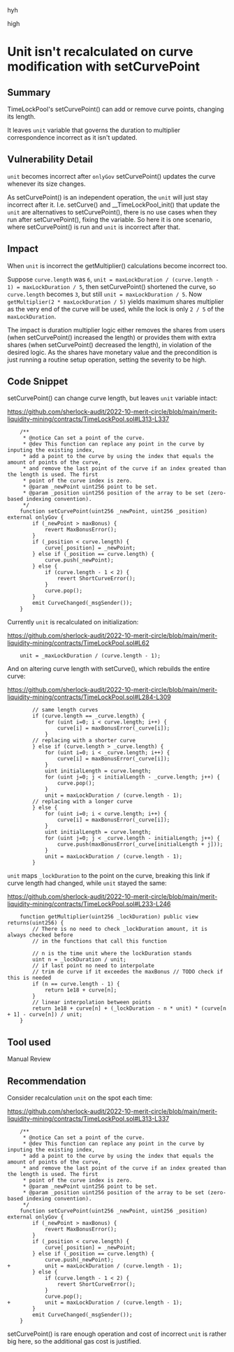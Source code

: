 hyh

high

# Unit isn't recalculated on curve modification with setCurvePoint

## Summary

TimeLockPool's setCurvePoint() can add or remove curve points, changing its length.

It leaves `unit` variable that governs the duration to multiplier correspondence incorrect as it isn't updated.

## Vulnerability Detail

`unit` becomes incorrect after `onlyGov` setCurvePoint() updates the curve whenever its size changes.

As setCurvePoint() is an independent operation, the `unit` will just stay incorrect after it. I.e. setCurve() and __TimeLockPool_init() that update the `unit` are alternatives to setCurvePoint(), there is no use cases when they run after setCurvePoint(), fixing the variable. So here it is one scenario, where setCurvePoint() is run and `unit` is incorrect after that.

## Impact

When `unit` is incorrect the getMultiplier() calculations become incorrect too.

Suppose `curve.length` was `6`, `unit = maxLockDuration / (curve.length - 1) = maxLockDuration / 5`, then setCurvePoint() shortened the curve, so `curve.length` becomes `3`, but still `unit = maxLockDuration / 5`. Now `getMultiplier(2 * maxLockDuration / 5)` yields maximum shares multiplier as the very end of the curve will be used, while the lock is only `2 / 5` of the `maxLockDuration`.

The impact is duration multiplier logic either removes the shares from users (when setCurvePoint() increased the length) or provides them with extra shares (when setCurvePoint() decreased the length), in violation of the desired logic. As the shares have monetary value and the precondition is just running a routine setup operation, setting the severity to be high.

## Code Snippet

setCurvePoint() can change curve length, but leaves `unit` variable intact:

https://github.com/sherlock-audit/2022-10-merit-circle/blob/main/merit-liquidity-mining/contracts/TimeLockPool.sol#L313-L337

```solidity
    /**
     * @notice Can set a point of the curve.
     * @dev This function can replace any point in the curve by inputing the existing index,
     * add a point to the curve by using the index that equals the amount of points of the curve,
     * and remove the last point of the curve if an index greated than the length is used. The first
     * point of the curve index is zero.
     * @param _newPoint uint256 point to be set.
     * @param _position uint256 position of the array to be set (zero-based indexing convention).
     */
    function setCurvePoint(uint256 _newPoint, uint256 _position) external onlyGov {
        if (_newPoint > maxBonus) {
            revert MaxBonusError();
        }
        if (_position < curve.length) {
            curve[_position] = _newPoint;
        } else if (_position == curve.length) {
            curve.push(_newPoint);
        } else {
            if (curve.length - 1 < 2) {
                revert ShortCurveError();
            }
            curve.pop();
        }
        emit CurveChanged(_msgSender());
    }
```

Currently `unit` is recalculated on initialization:

https://github.com/sherlock-audit/2022-10-merit-circle/blob/main/merit-liquidity-mining/contracts/TimeLockPool.sol#L62

```solidity
    unit = _maxLockDuration / (curve.length - 1);
```

And on altering curve length with setCurve(), which rebuilds the entire curve:

https://github.com/sherlock-audit/2022-10-merit-circle/blob/main/merit-liquidity-mining/contracts/TimeLockPool.sol#L284-L309

```solidity
        // same length curves
        if (curve.length == _curve.length) {
            for (uint i=0; i < curve.length; i++) {
                curve[i] = maxBonusError(_curve[i]);
            }
        // replacing with a shorter curve
        } else if (curve.length > _curve.length) {
            for (uint i=0; i < _curve.length; i++) {
                curve[i] = maxBonusError(_curve[i]);
            }
            uint initialLength = curve.length;
            for (uint j=0; j < initialLength - _curve.length; j++) {
                curve.pop();
            }
            unit = maxLockDuration / (curve.length - 1);
        // replacing with a longer curve
        } else {
            for (uint i=0; i < curve.length; i++) {
                curve[i] = maxBonusError(_curve[i]);
            }
            uint initialLength = curve.length;
            for (uint j=0; j < _curve.length - initialLength; j++) {
                curve.push(maxBonusError(_curve[initialLength + j]));
            }
            unit = maxLockDuration / (curve.length - 1);
        }
```

`unit` maps `_lockDuration` to the point on the curve, breaking this link if curve length had changed, while `unit` stayed the same:

https://github.com/sherlock-audit/2022-10-merit-circle/blob/main/merit-liquidity-mining/contracts/TimeLockPool.sol#L233-L246

```solidity
    function getMultiplier(uint256 _lockDuration) public view returns(uint256) {
        // There is no need to check _lockDuration amount, it is always checked before
        // in the functions that call this function

        // n is the time unit where the lockDuration stands
        uint n = _lockDuration / unit;
        // if last point no need to interpolate
        // trim de curve if it exceedes the maxBonus // TODO check if this is needed
        if (n == curve.length - 1) {
            return 1e18 + curve[n];
        }
        // linear interpolation between points
        return 1e18 + curve[n] + (_lockDuration - n * unit) * (curve[n + 1] - curve[n]) / unit;
    }
```

## Tool used

Manual Review

## Recommendation

Consider recalculation `unit` on the spot each time:

https://github.com/sherlock-audit/2022-10-merit-circle/blob/main/merit-liquidity-mining/contracts/TimeLockPool.sol#L313-L337

```solidity
    /**
     * @notice Can set a point of the curve.
     * @dev This function can replace any point in the curve by inputing the existing index,
     * add a point to the curve by using the index that equals the amount of points of the curve,
     * and remove the last point of the curve if an index greated than the length is used. The first
     * point of the curve index is zero.
     * @param _newPoint uint256 point to be set.
     * @param _position uint256 position of the array to be set (zero-based indexing convention).
     */
    function setCurvePoint(uint256 _newPoint, uint256 _position) external onlyGov {
        if (_newPoint > maxBonus) {
            revert MaxBonusError();
        }
        if (_position < curve.length) {
            curve[_position] = _newPoint;
        } else if (_position == curve.length) {
            curve.push(_newPoint);
+           unit = maxLockDuration / (curve.length - 1);
        } else {
            if (curve.length - 1 < 2) {
                revert ShortCurveError();
            }
            curve.pop();
+           unit = maxLockDuration / (curve.length - 1);
        }
        emit CurveChanged(_msgSender());
    }
```

setCurvePoint() is rare enough operation and cost of incorrect `unit` is rather big here, so the additional gas cost is justified.
